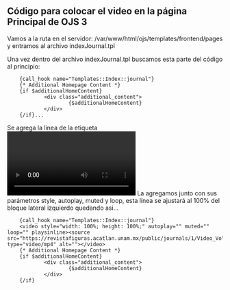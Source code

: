 ## Código para colocar el video en la página Principal de OJS 3

Vamos a la ruta en el servidor: /var/www/html/ojs/templates/frontend/pages y entramos al archivo indexJournal.tpl

Una vez dentro del archivo indexJournal.tpl buscamos esta parte del código al principio:


<div class="page_index_journal">

        {call_hook name="Templates::Index::journal"}        
        {* Additional Homepage Content *}
        {if $additionalHomeContent}
                <div class="additional_content">
                        {$additionalHomeContent}
                </div>
        {/if}...
        

Se agrega la linea de la etiqueta <video></video> 
La agregamos junto con sus parámetros style, autoplay, muted y loop, esta línea se ajustará al 100% del bloque lateral izquierdo quedando asi...




<div class="page_index_journal">

        {call_hook name="Templates::Index::journal"}
        <video style="width: 100%; height: 100%;" autoplay="" muted="" loop="" playsinline><source src="https://revistafiguras.acatlan.unam.mx/public/journals/1/Video_Vol5_num2.mp4" type="video/mp4" alt=""></video>
        {* Additional Homepage Content *}
        {if $additionalHomeContent}
                <div class="additional_content">
                        {$additionalHomeContent}
                </div>
        {/if}

